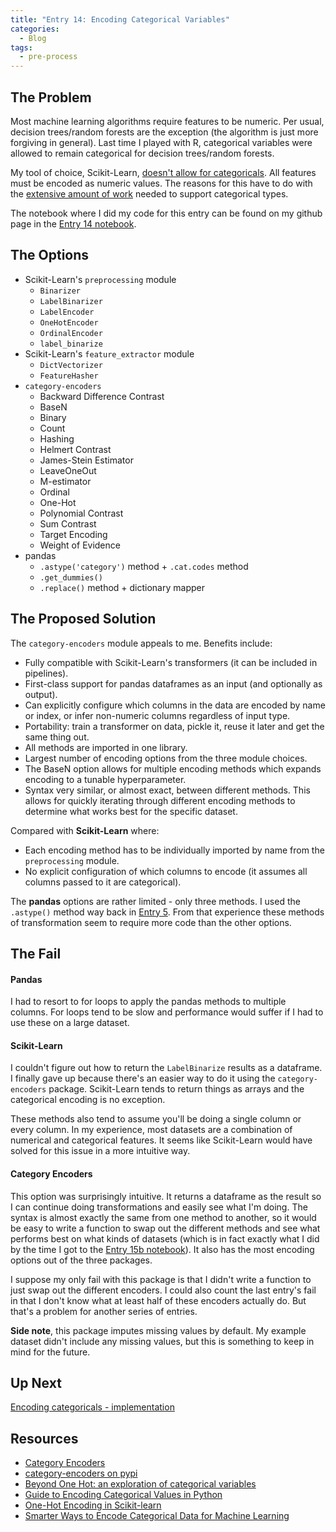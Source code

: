 ```yaml
---
title: "Entry 14: Encoding Categorical Variables"
categories:
  - Blog
tags:
  - pre-process
---
```


## The Problem

Most machine learning algorithms require features to be numeric. Per usual, decision trees/random forests are the exception (the algorithm is just more forgiving in general). Last time I played with R, categorical variables were allowed to remain categorical for decision trees/random forests.

My tool of choice, Scikit-Learn, [doesn't allow for categoricals](https://scikit-learn.org/stable/faq.html#why-do-categorical-variables-need-preprocessing-in-scikit-learn-compared-to-other-tools). All features must be encoded as numeric values. The reasons for this have to do with the [extensive amount of work](https://scikit-learn.org/stable/faq.html#why-does-scikit-learn-not-directly-work-with-for-example-pandas-dataframe) needed to support categorical types.

The notebook where I did my code for this entry can be found on my github page in the [Entry 14 notebook](https://github.com/julielinx/datascience_diaries/blob/master/01_ml_process/14_nb_encoding_cats.ipynb).

## The Options

- Scikit-Learn's `preprocessing` module
  - `Binarizer`
  - `LabelBinarizer`
  - `LabelEncoder`
  - `OneHotEncoder`
  - `OrdinalEncoder`
  - `label_binarize`
- Scikit-Learn's `feature_extractor` module
  - `DictVectorizer`
  - `FeatureHasher`
- `category-encoders`
  - Backward Difference Contrast
  - BaseN
  - Binary
  - Count
  - Hashing
  - Helmert Contrast
  - James-Stein Estimator
  - LeaveOneOut
  - M-estimator
  - Ordinal
  - One-Hot
  - Polynomial Contrast
  - Sum Contrast
  - Target Encoding
  - Weight of Evidence
- pandas
  - `.astype('category')` method + `.cat.codes` method
  - `.get_dummies()`
  - `.replace()` method + dictionary mapper

## The Proposed Solution

The `category-encoders` module appeals to me. Benefits include:
- Fully compatible with Scikit-Learn's transformers (it can be included in pipelines).
- First-class support for pandas dataframes as an input (and optionally as output).
- Can explicitly configure which columns in the data are encoded by name or index, or infer non-numeric columns regardless of input type.
- Portability: train a transformer on data, pickle it, reuse it later and get the same thing out.
- All methods are imported in one library.
- Largest number of encoding options from the three module choices.
- The BaseN option allows for multiple encoding methods which expands encoding to a tunable hyperparameter.
- Syntax very similar, or almost exact, between different methods. This allows for quickly iterating through different encoding methods to determine what works best for the specific dataset.

Compared with **Scikit-Learn** where:
- Each encoding method has to be individually imported by name from the `preprocessing` module.
- No explicit configuration of which columns to encode (it assumes all columns passed to it are categorical).

The **pandas** options are rather limited - only three methods. I used the `.astype()` method way back in [Entry 5](https://julielinx.github.io/blog/05_EDA/). From that experience these methods of transformation seem to require more code than the other options.

## The Fail

#### Pandas

I had to resort to for loops to apply the pandas methods to multiple columns. For loops tend to be slow and performance would suffer if I had to use these on a large dataset.

#### Scikit-Learn

I couldn't figure out how to return the `LabelBinarize` results as a dataframe. I finally gave up because there's an easier way to do it using the `category-encoders` package. Scikit-Learn tends to return things as arrays and the categorical encoding is no exception.

These methods also tend to assume you'll be doing a single column or every column. In my experience, most datasets are a combination of numerical and categorical features. It seems like Scikit-Learn would have solved for this issue in a more intuitive way.

#### Category Encoders

This option was surprisingly intuitive. It returns a dataframe as the result so I can continue doing transformations and easily see what I'm doing. The syntax is almost exactly the same from one method to another, so it would be easy to write a function to swap out the different methods and see what performs best on what kinds of datasets (which is in fact exactly what I did by the time I got to the [Entry 15b notebook](https://github.com/julielinx/datascience_diaries/blob/master/01_ml_process/15b_nb_cat_corr.ipynb)). It also has the most encoding options out of the three packages.

I suppose my only fail with this package is that I didn't write a function to just swap out the different encoders. I could also count the last entry's fail in that I don't know what at least half of these encoders actually do. But that's a problem for another series of entries.

**Side note**, this package imputes missing values by default. My example dataset didn't include any missing values, but this is something to keep in mind for the future.

## Up Next

[Encoding categoricals - implementation](https://julielinx.github.io/blog/15_cat_corr/)

## Resources
- [Category Encoders](http://contrib.scikit-learn.org/categorical-encoding/index.html)
- [category-encoders on pypi](https://pypi.org/project/category-encoders/)
- [Beyond One Hot: an exploration of categorical variables](http://www.willmcginnis.com/2015/11/29/beyond-one-hot-an-exploration-of-categorical-variables/)
- [Guide to Encoding Categorical Values in Python](https://pbpython.com/categorical-encoding.html)
- [One-Hot Encoding in Scikit-learn](https://www.ritchieng.com/machinelearning-one-hot-encoding/)
- [Smarter Ways to Encode Categorical Data for Machine Learning](https://towardsdatascience.com/smarter-ways-to-encode-categorical-data-for-machine-learning-part-1-of-3-6dca2f71b159)
